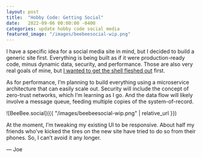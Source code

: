 ```yaml
---
layout: post
title:  "Hobby Code: Getting Social"
date:   2022-09-06 00:00:00 -0400
categories: update hobby code social media
featured_image: "/images/beebeesocial-wip.png"
---
```


I have a specific idea for a social media site in mind, but I decided to build a generic site first. Everything is being built as if it were production-ready code, minus dynamic data, security, and performance. Those are also very real goals of mine, but [I wanted to get the shell fleshed out](https://beebee.social/buzz) first.

As for performance, I’m planning to build everything using a microservice architecture that can easily scale out. Security will include the concept of zero-trust networks, which I’m learning as I go. And the data flow will likely involve a message queue, feeding multiple copies of the system-of-record.

![BeeBee.social]({{ "/images/beebeesocial-wip.png" | relative_url }})

At the moment, I’m tweaking my existing UI to be responsive. About half my friends who’ve kicked the tires on the new site have tried to do so from their phones. So, I can’t avoid it any longer.

&mdash; Joe
